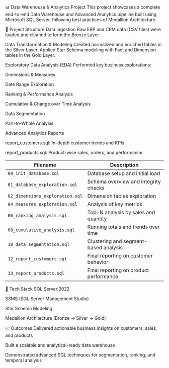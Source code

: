 📊 Data Warehouse & Analytics Project
This project showcases a complete end-to-end Data Warehouse and Advanced Analytics pipeline built using Microsoft SQL Server, following best practices of Medallion Architecture.

🚀 Project Structure
Data Ingestion
Raw ERP and CRM data (CSV files) were loaded and cleaned to form the Bronze Layer.

Data Transformation & Modeling
Created normalized and enriched tables in the Silver Layer.
Applied Star Schema modeling with Fact and Dimension tables in the Gold Layer.

Exploratory Data Analysis (EDA)
Performed key business explorations:

Dimensions & Measures

Date Range Exploration

Ranking & Performance Analysis

Cumulative & Change over Time Analysis

Data Segmentation

Part-to-Whole Analysis

Advanced Analytics Reports

report_customers.sql: In-depth customer trends and KPIs

report_products.sql: Product-wise sales, orders, and performance

| Filename                        | Description                            |
| ------------------------------- | -------------------------------------- |
| `00_init_database.sql`          | Database setup and initial load        |
| `01_database_exploration.sql`   | Schema overview and integrity checks   |
| `02_dimensions_exploration.sql` | Dimension tables exploration           |
| `04_measures_exploration.sql`   | Analysis of key metrics                |
| `06_ranking_analysis.sql`       | Top-N analysis by sales and quantity   |
| `08_cumulative_analysis.sql`    | Running totals and trends over time    |
| `10_data_segmentation.sql`      | Clustering and segment-based analysis  |
| `12_report_customers.sql`       | Final reporting on customer behavior   |
| `13_report_products.sql`        | Final reporting on product performance |

🧰 Tech Stack
SQL Server 2022

SSMS (SQL Server Management Studio)

Star Schema Modeling

Medallion Architecture (Bronze → Silver → Gold)

📈 Outcomes
Delivered actionable business insights on customers, sales, and products

Built a scalable and analytical-ready data warehouse

Demonstrated advanced SQL techniques for segmentation, ranking, and temporal analysis

